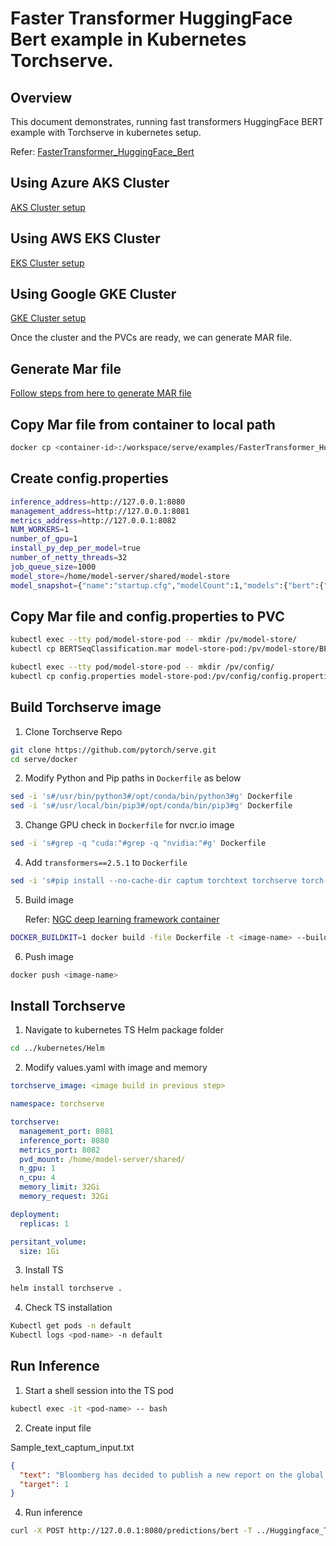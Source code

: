 # Faster Transformer HuggingFace Bert example in Kubernetes Torchserve.

## Overview

This document demonstrates, running fast transformers HuggingFace BERT example with Torchserve in kubernetes setup.

Refer: [FasterTransformer_HuggingFace_Bert](../../examples/FasterTransformer_HuggingFace_Bert/README.md#faster-transformer)

## Using Azure AKS Cluster

[AKS Cluster setup](../AKS/README.md##-TorchServe-on-Azure-Kubernetes-Service-AKS)

## Using AWS EKS Cluster

[EKS Cluster setup](../EKS/README.md#-Torchserve-on-Elastic-Kubernetes-service-EKS)

## Using Google GKE Cluster

[GKE Cluster setup](../GKE/README.md##-TorchServe-on-Google-Kubernetes-Engine-GKE)

Once the cluster and the PVCs are ready, we can generate MAR file.

## Generate Mar file

[Follow steps from here to generate MAR file](../../examples/FasterTransformer_HuggingFace_Bert/README.md#how-to-get-a-torchscripted-traced-efft-of-hf-bert-model-and-serving-it)

## Copy Mar file from container to local path

```bash
docker cp <container-id>:/workspace/serve/examples/FasterTransformer_HuggingFace_Bert/BERTSeqClassification.mar ./BERTSeqClassification.mar
```

## Create config.properties

```bash
inference_address=http://127.0.0.1:8080
management_address=http://127.0.0.1:8081
metrics_address=http://127.0.0.1:8082
NUM_WORKERS=1
number_of_gpu=1
install_py_dep_per_model=true
number_of_netty_threads=32
job_queue_size=1000
model_store=/home/model-server/shared/model-store
model_snapshot={"name":"startup.cfg","modelCount":1,"models":{"bert":{"1.0":{"defaultVersion":true,"marName":"BERTSeqClassification.mar","minWorkers":2,"maxWorkers":3,"batchSize":1,"maxBatchDelay":100,"responseTimeout":120}}}}
```

## Copy Mar file and config.properties to PVC

```bash
kubectl exec --tty pod/model-store-pod -- mkdir /pv/model-store/
kubectl cp BERTSeqClassification.mar model-store-pod:/pv/model-store/BERTSeqClassification.mar

kubectl exec --tty pod/model-store-pod -- mkdir /pv/config/
kubectl cp config.properties model-store-pod:/pv/config/config.properties
```

## Build Torchserve image

1. Clone Torchserve Repo

```bash
git clone https://github.com/pytorch/serve.git
cd serve/docker
```

2. Modify Python and Pip paths in `Dockerfile` as below

```bash
sed -i 's#/usr/bin/python3#/opt/conda/bin/python3#g' Dockerfile
sed -i 's#/usr/local/bin/pip3#/opt/conda/bin/pip3#g' Dockerfile
```

3. Change GPU check in `Dockerfile` for nvcr.io image

```bash
sed -i 's#grep -q "cuda:"#grep -q "nvidia:"#g' Dockerfile
```

4. Add `transformers==2.5.1` to `Dockerfile`

```bash
sed -i 's#pip install --no-cache-dir captum torchtext torchserve torch-model-archiver#& transformers==2.5.1#g' Dockerfile
```

5. Build image

   Refer: [NGC deep learning framework container](https://ngc.nvidia.com/catalog/containers/nvidia:pytorch)

```bash
DOCKER_BUILDKIT=1 docker build -file Dockerfile -t <image-name> --build-arg BASE_IMAGE=nvcr.io/nvidia/pytorch:20.12-py3 --build-arg CUDA_VERSION=cu102 .
```

6. Push image

```bash
docker push <image-name>
```

## Install Torchserve

1. Navigate to kubernetes TS Helm package folder

```bash
cd ../kubernetes/Helm
```

2. Modify values.yaml with image and memory

```yaml
torchserve_image: <image build in previous step>

namespace: torchserve

torchserve:
  management_port: 8081
  inference_port: 8080
  metrics_port: 8082
  pvd_mount: /home/model-server/shared/
  n_gpu: 1
  n_cpu: 4
  memory_limit: 32Gi
  memory_request: 32Gi

deployment:
  replicas: 1

persitant_volume:
  size: 1Gi
```

3. Install TS

```bash
helm install torchserve .
```

4. Check TS installation

```bash
Kubectl get pods -n default
Kubectl logs <pod-name> -n default
```

## Run Inference

1. Start a shell session into the TS pod

```bash
kubectl exec -it <pod-name> -- bash
```

2. Create input file

Sample_text_captum_input.txt

```json
{
  "text": "Bloomberg has decided to publish a new report on the global economy.",
  "target": 1
}
```

4. Run inference

```bash
curl -X POST http://127.0.0.1:8080/predictions/bert -T ../Huggingface_Transformers/Seq_classification_artifacts/sample_text_captum_input.txt

```
